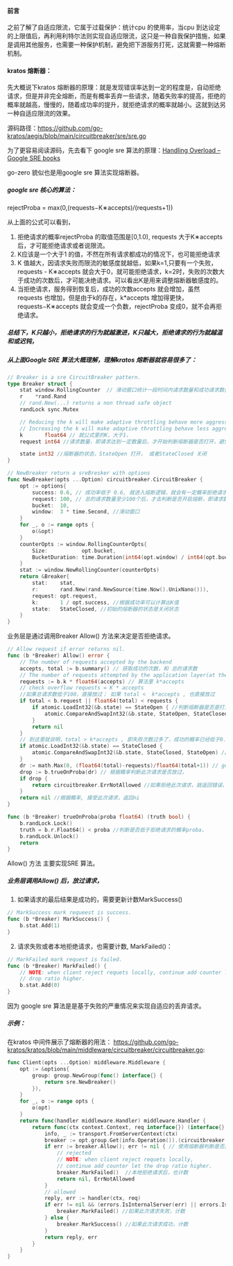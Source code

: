 
#### 前言
之前了解了自适应限流，它属于过载保护：统计cpu 的使用率，当cpu 到达设定的上限值后，再利用利特尔法则实现自适应限流，这只是一种自我保护措施，如果是调用其他服务，也需要一种保护机制，避免把下游服务打死，这就需要一种熔断机制。

#### kratos 熔断器：
先大概说下kratos 熔断器的原理：就是发现错误率达到一定的程度是，自动拒绝请求，但是并非完全熔断，而是有概率丢弃一些请求，随着失败率的提高，拒绝的概率就越高，慢慢的，随着成功率的提升，就拒绝请求的概率就越小。这就到达另一种自适应限流的效果。

源码路径：https://github.com/go-kratos/aegis/blob/main/circuitbreaker/sre/sre.go

为了更容易阅读源码，先去看下 google sre 算法的原理：[Handling Overload – Google SRE books](https://sre.google/sre-book/handling-overload/)

go-zero 貌似也是用google sre 算法实现熔断器。

##### google sre 核心的算法：
rejectProba = max(0,(requests−K∗accepts)/(requests+1))

从上面的公式可以看到，
1. 拒绝请求的概率rejectProba 的取值范围是[0,1.0), requests 大于K∗accepts 后，才可能拒绝请求或者说限流。
2. K应该是一个大于1 的值，不然在所有请求都成功的情况下，也可能拒绝请求
3. K 值越大，因请求失败而限流的敏感度就越低，如果k=1,只要有一个失败，requests - K∗accepts 就会大于0，就可能拒绝请求，k=2时，失败的次数大于成功的次数后，才可能决绝请求。可以看出K是用来调整熔断器敏感度的。
3. 当拒绝请求，服务得到恢复后，成功的次数accepts 就会增加，虽然 requests 也增加，但是由于k的存在，k*accepts 增加得更快，requests−K∗accepts 就会变成一个负数，rejectProba 变成0，就不会再拒绝请求。

##### 总结下，K只越小，拒绝请求的行为就越激进，K只越大，拒绝请求的行为就越温和或迟钝，


##### 从上面Google SRE 算法大概理解，理解kratos 熔断器就容易很多了：
```go
// Breaker is a sre CircuitBreaker pattern.
type Breaker struct {
	stat window.RollingCounter  // 滑动窗口统计一段时间内请求数量和成功请求数量
	r    *rand.Rand
	// rand.New(...) returns a non thread safe object
	randLock sync.Mutex

	// Reducing the k will make adaptive throttling behave more aggressively,
	// Increasing the k will make adaptive throttling behave less aggressively.
	k       float64 // 就公式里的K，大于1，
	request int64 //请求数量，即请求达到一定数量后，才开始判断熔断器是否打开，避免一开始有失败的请求，就打开熔断器

	state int32 //熔断器的状态，StateOpen 打开， 或者StateClosed 关闭
}

// NewBreaker return a sreBresker with options
func NewBreaker(opts ...Option) circuitbreaker.CircuitBreaker {
	opt := options{
		success: 0.6, // 成功率低于 0.6, 就进入熔断逻辑，就会有一定概率拒绝请求。
		request: 100, // 总的请求数量至少100个后，才去判断是否开启熔断，即请求数量达到100个后，算法才启动。
		bucket:  10,
		window:  3 * time.Second, //滑动窗口
	}
	for _, o := range opts {
		o(&opt)
	}
	counterOpts := window.RollingCounterOpts{
		Size:           opt.bucket,
		BucketDuration: time.Duration(int64(opt.window) / int64(opt.bucket)),
	}
	stat := window.NewRollingCounter(counterOpts)
	return &Breaker{
		stat:    stat,
		r:       rand.New(rand.NewSource(time.Now().UnixNano())),
		request: opt.request,
		k:       1 / opt.success, //根据成功率可以计算出K值
		state:   StateClosed, //初始的熔断器的状态是关闭状态
	}
}
```


业务层是通过调用Breaker  Allow() 方法来决定是否拒绝请求。
```go
// Allow request if error returns nil.
func (b *Breaker) Allow() error {
	// The number of requests accepted by the backend
	accepts, total := b.summary() // 获取成功的次数，和 总的请求数
	// The number of requests attempted by the application layer(at the client, on top of the adaptive throttling system)
	requests := b.k * float64(accepts) // 算法里 k*accepts
	// check overflow requests = K * accepts
	//如果总请求数低于100，直接放过； 如果 total <  k*accepts , 也直接放过
	if total < b.request || float64(total) < requests {
		if atomic.LoadInt32(&b.state) == StateOpen { //判断熔断器是否是打开的，如果是，就关闭熔断器
			atomic.CompareAndSwapInt32(&b.state, StateOpen, StateClosed)
		}
		return nil
	}
	// 到这里就说明，total > k*accepts , 即失败次数过多了，成功的概率已经低于0.6 了，就进入熔断机制。
	if atomic.LoadInt32(&b.state) == StateClosed {
		atomic.CompareAndSwapInt32(&b.state, StateClosed, StateOpen) // 打开熔断器
	}
	dr := math.Max(0, (float64(total)-requests)/float64(total+1)) // google sre 算法，计算出拒绝请求的概率
	drop := b.trueOnProba(dr) // 根据概率判断此次请求是否放过，
	if drop {
		return circuitbreaker.ErrNotAllowed //如果拒绝此次请求，就返回错误，上层就丢弃
	}
	return nil //根据概率, 接受此次请求，返回ni
}

func (b *Breaker) trueOnProba(proba float64) (truth bool) {
	b.randLock.Lock()
	truth = b.r.Float64() < proba //判断是否低于拒绝请求的概率proba，
	b.randLock.Unlock()
	return
}

```
Allow() 方法 主要实现SRE 算法。

##### 业务层调用Allow() 后，放过请求，
1. 如果请求的最后结果是成功的，需要更新计数MarkSuccess()
```go
// MarkSuccess mark requeest is success.
func (b *Breaker) MarkSuccess() {
	b.stat.Add(1)
}
```
2. 请求失败或者本地拒绝请求，也需要计数, MarkFailed()：
```go
// MarkFailed mark request is failed.
func (b *Breaker) MarkFailed() {
	// NOTE: when client reject requets locally, continue add counter let the
	// drop ratio higher.
	b.stat.Add(0)
}
```
因为 google sre 算法是是基于失败的严重情况来实现自适应的丢弃请求。

##### 示例：
在kratos 中间件展示了熔断器的用法：
https://github.com/go-kratos/kratos/blob/main/middleware/circuitbreaker/circuitbreaker.go:
```go
func Client(opts ...Option) middleware.Middleware {
	opt := &options{
		group: group.NewGroup(func() interface{} {
			return sre.NewBreaker()
		}),
	}
	for _, o := range opts {
		o(opt)
	}
	return func(handler middleware.Handler) middleware.Handler {
		return func(ctx context.Context, req interface{}) (interface{}, error) {
			info, _ := transport.FromServerContext(ctx)
			breaker := opt.group.Get(info.Operation()).(circuitbreaker.CircuitBreaker)
			if err := breaker.Allow(); err != nil { // 使用熔断器判断是否放通此次请求
				// rejected
				// NOTE: when client reject requets locally,
				// continue add counter let the drop ratio higher.
				breaker.MarkFailed()  //本地拒绝请求后，也计数
				return nil, ErrNotAllowed
			}
			// allowed
			reply, err := handler(ctx, req)
			if err != nil && (errors.IsInternalServer(err) || errors.IsServiceUnavailable(err) || errors.IsGatewayTimeout(err)) {
				breaker.MarkFailed() //如果此次请求失败，计数
			} else {
				breaker.MarkSuccess() //如果此次请求成功，计数
			}
			return reply, err
		}
	}
}
```
